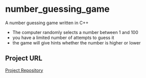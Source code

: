 # number_guessing_game

A number guessing game written in C++

- The computer randomly selects a number between 1 and 100
- you have a limited number of attempts to guess it
- the game will give hints whether the number is higher or lower

## Project URL
[Project Repository](https://roadmap.sh/projects/number-guessing-game)
